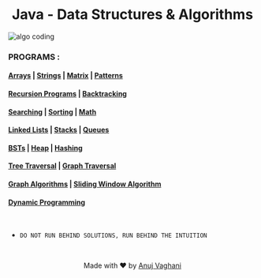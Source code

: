 <h1 align="center"> Java - Data Structures & Algorithms </h1>

![algo coding](https://user-images.githubusercontent.com/2780145/109364614-2f206d00-78b5-11eb-8752-e28a8cf67f16.png)

### PROGRAMS :

#### [Arrays](https://github.com/anujvaghani0/DSA-Java/tree/master/src/Arrays) | [Strings](https://github.com/anujvaghani0/DSA-Java/tree/master/src/Strings) | [Matrix](https://github.com/anujvaghani0/DSA-Java/tree/master/src/Matrix) | [Patterns](https://github.com/anujvaghani0/DSA-Java/tree/master/src/Patterns) 

#### [Recursion Programs](https://github.com/anujvaghani0/DSA-Java/tree/master/src/Recursion) | [Backtracking](https://github.com/anujvaghani0/DSA-Java/tree/master/src/Backtracking)

#### [Searching](https://github.com/anujvaghani0/DSA-Java/tree/master/src/Searching) | [Sorting](https://github.com/anujvaghani0/DSA-Java/tree/master/src/sorting) | [Math](https://github.com/anujvaghani0/DSA-Java/tree/master/src/Math)

#### [Linked Lists](https://github.com/anujvaghani0/DSA-Java/tree/master/src/LinkedList) | [Stacks](https://github.com/anujvaghani0/DSA-Java/tree/master/src/Stacks) | [Queues](java_datastructures_algorithms/queues) 

#### [BSTs](java_datastructures_algorithms/bst) | [Heap](java_datastructures_algorithms/heap) | [Hashing](java_datastructures_algorithms/hashing) 

#### [Tree Traversal](java_datastructures_algorithms/tree_traversal) | [Graph Traversal](java_datastructures_algorithms/graph_traversal)

#### [Graph Algorithms](https://github.com/anujvaghani0/DSA-Java/tree/master/src/GreedyAlgorithm) | [Sliding Window Algorithm](https://github.com/anujvaghani0/DSA-Java/tree/master/src/SlidingWindow)

#### [Dynamic Programming](https://github.com/anujvaghani0/DSA-Java/tree/master/src/DynamicProgramming)
<br>

- ` DO NOT RUN BEHIND SOLUTIONS, RUN BEHIND THE INTUITION `


<br>
<p align="center">
  Made with ❤️ by <a href="https://github.com/anujvaghani0">Anuj Vaghani</a>
</p>
